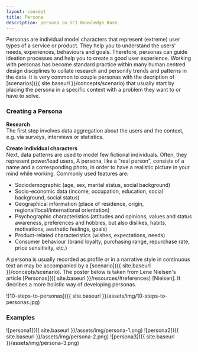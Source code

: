 ```yaml
---
layout: concept
title: Persona
description: persona in SCI Knowledge Base
---
```

Personas are individual model characters that represent (extreme) user types of a service or product. They help you to understand the users' needs, experiences, behaviours and goals. Therefore, personas can guide ideation processes and help you to create a good user experience. Working with personas has become standard practice within many human centred design disciplines to collate research and personify trends and patterns in the data. It is very common to couple personas with the decription of [scenarios]({{ site.baseurl }}/concepts/scenario) that usually start by placing the persona in a specific context with a problem they want to or have to solve.

### Creating a Persona
 
**Research**   
The first step involves data aggregation about the users and the context, e.g. via surveys, interviews or statistics. 

**Create individual characters**  
Next, data patterns are used to model few fictional individuals. Often, they represent power/lead users, A persona, like a "real person", consists of a name and a corresponding photo, in order to have a realistic picture in your mind while working. Commonly used features are:

- Sociodemographic (age, sex, marital status, social background) 
- Socio-economic data (income, occupation, education, social background, social status) 
- Geographical information (place of residence, origin, regional/local/international orientation)
- Psychographic characteristics (attitudes and opinions, values and status awareness, preferences and hobbies, but also dislikes, habits, motivations, aesthetic feelings, goals)
- Product-related characteristics (wishes, expectations, needs)  
- Consumer behaviour (brand loyalty, purchasing range, repurchase rate, price sensitivity, etc.)  

A persona is usually recorded as profile or in a narrative style in continuous text an may be accompanied by a [scenario]({{ site.baseurl }}/concepts/scenario). The poster below is taken from Lene Nielsen's article [Personas]({{ site.baseurl }}/resources/#references) [Nielsen]. It decribes a more holistic way of developing personas.

![10-steps-to-personas]({{ site.baseurl }}/assets/img/10-steps-to-personas.jpg)

### Examples
![persona1]({{ site.baseurl }}/assets/img/persona-1.png)
![persona2]({{ site.baseurl }}/assets/img/persona-2.png)
![persona3]({{ site.baseurl }}/assets/img/persona-3.png)